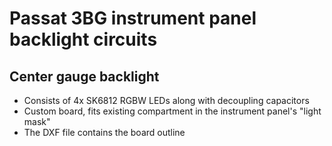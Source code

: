 # Passat 3BG instrument panel backlight circuits

## Center gauge backlight

* Consists of 4x SK6812 RGBW LEDs along with decoupling capacitors
* Custom board, fits existing compartment in the instrument panel's "light mask"
* The DXF file contains the board outline